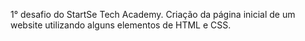 1° desafio do StartSe Tech Academy.
Criação da página inicial de um website utilizando alguns elementos de HTML e CSS.

